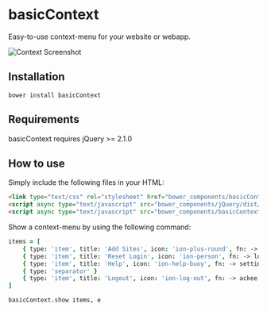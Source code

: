# basicContext

Easy-to-use context-menu for your website or webapp.

![Context Screenshot](http://l.electerious.com/uploads/big/9f182a325203b158e59ad48aaebb13a2.png)

## Installation

	bower install basicContext
	
## Requirements

basicContext requires jQuery >= 2.1.0
	
## How to use

Simply include the following files in your HTML:

```html
<link type="text/css" rel="stylesheet" href="bower_components/basicContext/dist/basicContext.min.css">
<script async type="text/javascript" src="bower_components/jQuery/dist/jquery.min.js"></script>
<script async type="text/javascript" src="bower_components/basicContext/dist/basicContext.min.js"></script>
```

Show a context-menu by using the following command:

```coffee
items = [
	{ type: 'item', title: 'Add Sites', icon: 'ion-plus-round', fn: -> settings.addSites() }
	{ type: 'item', title: 'Reset Login', icon: 'ion-person', fn: -> login.reset() }	
	{ type: 'item', title: 'Help', icon: 'ion-help-buoy', fn: -> settings.help() }
	{ type: 'separator' }
	{ type: 'item', title: 'Logout', icon: 'ion-log-out', fn: -> ackee.logout() }
]

basicContext.show items, e
```
